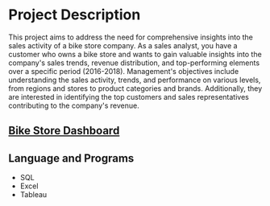 # Project Description 
This project aims to address the need for comprehensive insights into the sales activity of a bike store company. As a sales analyst, you have a customer who owns a bike store and wants to gain valuable insights into the company's sales trends, revenue distribution, and top-performing elements over a specific period (2016-2018). Management's objectives include understanding the sales activity, trends, and performance on various levels, from regions and stores to product categories and brands. Additionally, they are interested in identifying the top customers and sales representatives contributing to the company's revenue.

## [Bike Store Dashboard](https://public.tableau.com/app/profile/trey.pallace/viz/BikeStoresDashboard_16911707857440/Dashboard1)


## Language and Programs 
* SQL 
* Excel 
* Tableau 
